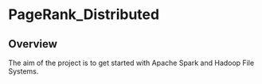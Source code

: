 # PageRank_Distributed

## Overview
The aim of the project is to get started with Apache Spark and Hadoop File Systems. 



